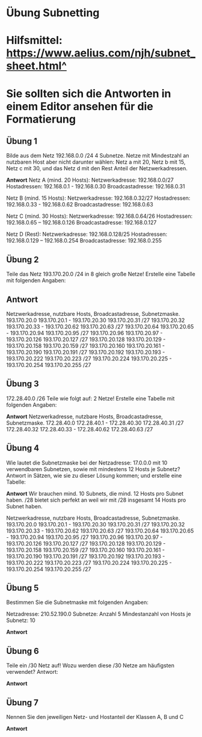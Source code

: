 # Übung Subnetting
# Hilfsmittel: https://www.aelius.com/njh/subnet_sheet.html^
# Sie sollten sich die Antworten in einem Editor ansehen für die Formatierung

## Übung 1

Bilde aus dem Netz 192.168.0.0 /24 4 Subnetze. Netze mit Mindestzahl an nutzbaren Host aber nicht darunter wählen: Netz a mit 20, Netz b mit 15, Netz c mit 30, und das Netz d mit den Rest Anteil der Netzwerkadressen.

**Antwort**
Netz A (mind. 20 Hosts):
Netzwerkadresse: 192.168.0.0/27
Hostadressen: 192.168.0.1 - 192.168.0.30
Broadcastadresse: 192.168.0.31

Netz B (mind. 15 Hosts):
Netzwerkadresse: 192.168.0.32/27
Hostadressen: 192.168.0.33 - 192.168.0.62
Broadcastadresse: 192.168.0.63

Netz C (mind. 30 Hosts):
Netzwerkadresse: 192.168.0.64/26
Hostadressen: 192.168.0.65 – 192.168.0.126
Broadcastadresse: 192.168.0.127

Netz D (Rest):
Netzwerkadresse: 192.168.0.128/25
Hostadressen: 192.168.0.129 – 192.168.0.254
Broadcastadresse: 192.168.0.255


## Übung 2

Teile das Netz 193.170.20.0 /24 in 8 gleich große Netze! Erstelle eine Tabelle mit folgenden Angaben:

## Antwort
Netzwerkadresse,               nutzbare Hosts,                    Broadcastadresse,              Subnetzmaske.
193.170.20.0                   193.170.20.1 - 193.170.20.30       193.170.20.31                  /27
193.170.20.32                  193.170.20.33 - 193.170.20.62      193.170.20.63                  /27
193.170.20.64                  193.170.20.65 - 193.170.20.94      193.170.20.95                  /27
193.170.20.96                  193.170.20.97 - 193.170.20.126     193.170.20.127                 /27
193.170.20.128                 193.170.20.129 - 193.170.20.158    193.170.20.159                 /27
193.170.20.160                 193.170.20.161 - 193.170.20.190    193.170.20.191                 /27
193.170.20.192                 193.170.20.193 - 193.170.20.222    193.170.20.223                 /27
193.170.20.224                 193.170.20.225 - 193.170.20.254    193.170.20.255                 /27

## Übung 3

172.28.40.0 /26 Teile wie folgt auf: 2 Netze!
Erstelle eine Tabelle mit folgenden Angaben:

**Antwort**
Netzwerkadresse,               nutzbare Hosts,                    Broadcastadresse,              Subnetzmaske.
172.28.40.0                    172.28.40.1 - 172.28.40.30         172.28.40.31                   /27
172.28.40.32                   172.28.40.33 - 172.28.40.62        172.28.40.63                   /27

## Übung 4

Wie lautet die Subnetzmaske bei der Netzadresse: 17.0.0.0 mit 10 verwendbaren Subnetzen, sowie mit mindestens 12 Hosts je Subnetz?
Antwort in Sätzen, wie sie zu dieser Lösung kommen; und erstelle eine Tabelle:

**Antwort**
Wir brauchen mind. 10 Subnets, die mind. 12 Hosts pro Subnet haben.
/28 bietet sich perfekt an weil wir mit /28 insgesamt 14 Hosts pro Subnet haben.

Netzwerkadresse,               nutzbare Hosts,                    Broadcastadresse,              Subnetzmaske.
193.170.20.0                   193.170.20.1 - 193.170.20.30       193.170.20.31                  /27
193.170.20.32                  193.170.20.33 - 193.170.20.62      193.170.20.63                  /27
193.170.20.64                  193.170.20.65 - 193.170.20.94      193.170.20.95                  /27
193.170.20.96                  193.170.20.97 - 193.170.20.126     193.170.20.127                 /27
193.170.20.128                 193.170.20.129 - 193.170.20.158    193.170.20.159                 /27
193.170.20.160                 193.170.20.161 - 193.170.20.190    193.170.20.191                 /27
193.170.20.192                 193.170.20.193 - 193.170.20.222    193.170.20.223                 /27
193.170.20.224                 193.170.20.225 - 193.170.20.254    193.170.20.255                 /27

## Übung 5

Bestimmen Sie die Subnetmaske mit folgenden Angaben:

Netzadresse: 210.52.190.0
Subnetze: Anzahl 5
Mindestanzahl von Hosts je Subnetz: 10

**Antwort**

## Übung 6

Teile  ein /30 Netz auf!    Wozu werden diese /30 Netze am häufigsten verwendet?
Antwort:

**Antwort**

## Übung 7

Nennen Sie den jeweiligen Netz- und Hostanteil der Klassen A, B und C

**Antwort**
